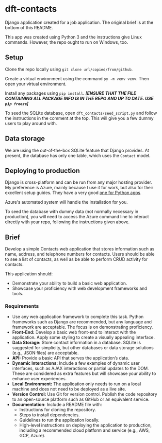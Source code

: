# dft-contacts

Django application created for a job application. The original brief is at the bottom of this README.

This app was created using Python 3 and the instructions give Linux commands. However, the repo ought to run on Windows, too.

## Setup

Clone the repo locally using `git clone url/copied/from/github`.

Create a virtual environment using the command `py -m venv venv`. Then open your virtual environment.

Install any packages using `pip install`. _**[ENSURE THAT THE FILE CONTAINING ALL PACKAGE INFO IS IN THE REPO AND UP TO DATE. USE `pip freeze`]**_

To seed the SQLite database, open `dft_contacts/seed_script.py` and follow the instructions in the comment at the top. This will give you a few dummy users to play around with.

## Data storage

We are using the out-of-the-box SQLite feature that Django provides. At present, the database has only one table, which uses the `Contact` model.

## Deploying to production

Django is cross-platform and can be run from any major hosting provider. My preference is Azure, mainly because I use it for work, but also for their excellent setup guides. They have a very good [one for Python apps](https://learn.microsoft.com/en-us/azure/app-service/quickstart-python?tabs=flask%2Cwindows%2Cazure-cli%2Cazure-cli-deploy%2Cdeploy-instructions-azportal%2Cterminal-bash%2Cdeploy-instructions-zip-azcli#create-a-web-app-in-azure).

Azure's automated system will handle the installation for you.

To seed the database with dummy data (not normally necessary in production), you will need to access the Azure command line to interact directly with your repo, following the instructions given above.

## Brief

Develop a simple Contacts web application that stores information such as name, address, and telephone numbers for contacts. Users should be able to see a list of contacts, as well as be able to perform CRUD activity for contacts.

This application should:

- Demonstrate your ability to build a basic web application.
- Showcase your proficiency with web development frameworks and tools.

### Requirements

- Use any web application framework to complete this task. Python frameworks such as Django are recommended, but any language and framework are acceptable. The focus is on demonstrating proficiency.
- **Front-End:** Develop a basic web front-end to interact with the application. Apply some styling to create a visually appealing interface.
- **Data Storage:** Store contact information in a database. SQLite is suggested for simplicity, but other databases or data storage solutions (e.g., JSON files) are acceptable.
- **API:** Provide a basic API that serves the application’s data.
- **Dynamic Interactions:** Include a few examples of dynamic user interfaces, such as AJAX interactions or partial updates to the DOM. These are considered as extra features but will showcase your ability to enhance user experiences.
- **Local Environment:** The application only needs to run on a local machine and does not need to be deployed as a live site.
- **Version Control:** Use Git for version control. Publish the code repository to an open-source platform such as GitHub or an equivalent service.
- **Documentation:** Include a README file with:
  - Instructions for cloning the repository.
  - Steps to install dependencies.
  - Guidelines to run the application locally.
  - High-level instructions on deploying the application to production, including a recommended cloud platform and service (e.g., AWS, GCP, Azure).
